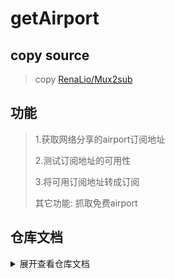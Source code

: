 # getAirport

## copy source

> copy [RenaLio/Mux2sub](https://github.com/RenaLio/Mux2sub)

## 功能

> 1.获取网络分享的airport订阅地址 
> 
> 2.测试订阅地址的可用性
> 
> 3.将可用订阅地址转成订阅 
> 
> 其它功能: 抓取免费airport

## 仓库文档
<details>
  <summary>展开查看仓库文档</summary>
```
fetchPorxy.main
├── .github──workflows──getSub.yml(actions Deploy)
├── config
│   ├── provider──config.yml(转clash订阅用的配置)
│   ├── subsource──subsource.yaml(网络获取的订阅源)
│   ├── sublist_free.json(免费airport订阅列表) 
│   └── sublist_mining.json(爬取的可用订阅列表) 	
├── sub
│   ├── check──(测速后节点)
│   │   ├── check.yaml(测速后的节点数据，靠此文件转换成订阅文件)
│   │   ├── rx(url格式订阅)
│   │   ├── rx64(base64格式订阅)
│   │   └── rxClash.yml(clash格式订阅)
│   ├── free(免费airport订阅)
│   │   ├── clash---(clash格式订阅)
│   │   ├── test---(test新资源)
│   │   └── 其它v2ray订阅
│   ├── miningUrl(未测速节点合集url格式)
│   ├── miningUrl64(未测速合集base64格式)
│   └── miningClash.yml(未测速合集Clash格式)
├── utils(程序功能模块)
│   ├── getSubSource──getSubSource.py((获取爬取到的订阅源文件放入'./config/source/subsource.yaml'))
│   ├── checkUrllist
│   │   ├── check.py(检测订阅源列表的可用性)
│   │   ├── ip_update.py(下载country.mmdb文件)
│   │   ├── urllist2sub.py(转换节点文件到'./sub/'目录下的订阅文件)
│   │   └── sub_convert.py(转换订阅格式的功能模块)
│   ├── free(获取免费airport)
│   │   ├── myUseClash ---(获取自用clash)
│   │   ├── test ---(测试新的airport)
│   │   ├── config.yaml(免费airport网站列表)
│   │   ├── main.py(主程序开始)
│   │   ├── freev2.py(获取'V2board'网站Gmail注册订阅)
│   │   ├── qqfreev2.py(获取'V2board'网站QQ邮箱注册订阅)
│   │   └── freess.py(获取'SSpanel'网站订阅)
│   └── requirements.txt(依赖库)
└── README.md

```
</details>

### 使用注意
>转码功能用到的`subconverter工具`
>
>IP库`country.mmdb`
>
>已备份到'rx/all/githubTools'

## 仓库声明
订阅节点仅作学习交流使用，只是对网络上节点的优选排序，用于查找资料，学习知识，不做任何违法行为。所有资源均来自互联网，仅供大家交流学习使用，出现违法问题概不负责。
